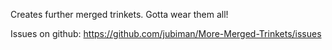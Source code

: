 Creates further merged trinkets. Gotta wear them all!

Issues on github: https://github.com/jubiman/More-Merged-Trinkets/issues
